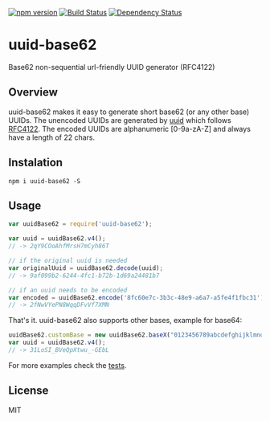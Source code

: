 [![npm version](https://badge.fury.io/js/uuid-base62.svg)](http://badge.fury.io/js/uuid-base62)
[![Build Status](https://travis-ci.org/dmarcelino/uuid-base62.svg?branch=master)](https://travis-ci.org/dmarcelino/uuid-base62)
[![Dependency Status](https://david-dm.org/dmarcelino/uuid-base62.svg)](https://david-dm.org/dmarcelino/uuid-base62)

# uuid-base62
Base62 non-sequential url-friendly UUID generator (RFC4122)

## Overview

uuid-base62 makes it easy to generate short base62 (or any other base) UUIDs. The unencoded UUIDs are generated by [uuid](https://github.com/kelektiv/node-uuid) which follows [RFC4122](http://www.ietf.org/rfc/rfc4122.txt). The encoded UUIDs are alphanumeric [0-9a-zA-Z] and always have a length of 22 chars.

## Instalation
```shell
npm i uuid-base62 -S
```

## Usage
```javascript
var uuidBase62 = require('uuid-base62');

var uuid = uuidBase62.v4();
// -> 2qY9COoAhfMrsH7mCyh86T

// if the original uuid is needed
var originalUuid = uuidBase62.decode(uuid);
// -> 9af099b2-6244-4fc1-b72b-1d69a24481b7

// if an uuid needs to be encoded
var encoded = uuidBase62.encode('8fc60e7c-3b3c-48e9-a6a7-a5fe4f1fbc31');
// -> 2fNwVYePN8WqqDFvVf7XMN
```

That's it. uuid-base62 also supports other bases, example for base64:
```javascript
uuidBase62.customBase = new uuidBase62.baseX("0123456789abcdefghijklmnopqrstuvwxyzABCDEFGHIJKLMNOPQRSTUVWXYZ-_");
var uuid = uuidBase62.v4();
// -> 31LoSI_BVeQpXtwu_-GEbL
```

For more examples check the [tests](https://github.com/dmarcelino/uuid-base62/blob/master/test/uuid-base62.test.js).

## License
MIT

